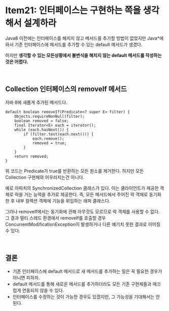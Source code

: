 # Item21: 인터페이스는 구현하는 쪽을 생각해서 설계하라

Java8 이전에는 인터페이스를 해치지 않고 메서드를 추가할 방법이 없었지만 Java*에 와서 기존 인터페이스에 메서드를 추가할 수 있는 default 메서드가 생겼다.

하지만 **생각할 수 있는 모든상황에서 불변식을 해치지 않는 default 메서드를 작성하는 것은 어렵다.**

</br >

## Collection 인터페이스의 removeIf 메서드

자바 8에 새롭게 추가된 메서드다.

~~~
default boolean removeIf(Predicate<? super E> filter) {
	Objects.requireNonNull(filter);
	boolean removed = false;
	final Iterator<E> each = iterator();
	while (each.hasNext()) {
		if (filter.test(each.next())) {
			each.remove();
			removed = true;
		}
	}
	return removed;
}
~~~

위 코드는 Predicate가 true를 반환하는 모든 원소를 제거한다. 하지만 모든 Collection 구현체와 어우러지는건 아니다.

예로 아파치의 SynchronizedCollection 클래스가 있다. 이는 클라이언트가 제공한 객체로 락을 거는 능력을 추가로 제공한다. 즉, 모든 메서드에서 주어진 락 객체로 동기화한 후 내부 컬렉션 객체에 기능을 위임하는 래퍼 클래스다.

그러나 removeIf에서는 동기화에 관해 아무것도 모르므로 락 객체를 사용할 수 없다. 그 결과 멀티 스레드 환경에서 removeIf를 호출할 경우 ConcurrentModificationException이 발생하거나 다른 예기치 못한 결과로 이어질 수 있다.

</br >

## 결론

- 기존 인터페이스에 default 메서드로 새 메서드를 추가하는 일은 꼭 필요한 경우가 아니면 피하자.
- default 메서드를 통해 새로운 메서드를 추가하더라도 모든 기존 구현체들과 매끄럽게 연동되지 않을 수 있다.
- 인터페이스를 수정하는 것이 가능한 경우도 있겠지만, 그 가능성을 기대해서는 안 된다.

